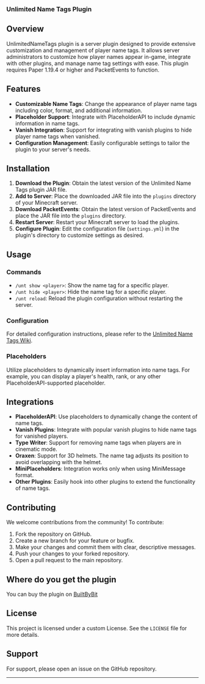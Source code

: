 
### Unlimited Name Tags Plugin

## Overview

UnlimitedNameTags plugin is a server plugin designed to provide extensive customization and management of player name tags. It allows server administrators to customize how player names appear in-game, integrate with other plugins, and manage name tag settings with ease. This plugin requires Paper 1.19.4 or higher and PacketEvents to function.

## Features

- **Customizable Name Tags**: Change the appearance of player name tags including color, format, and additional information.
- **Placeholder Support**: Integrate with PlaceholderAPI to include dynamic information in name tags.
- **Vanish Integration**: Support for integrating with vanish plugins to hide player name tags when vanished.
- **Configuration Management**: Easily configurable settings to tailor the plugin to your server's needs.

## Installation

1. **Download the Plugin**: Obtain the latest version of the Unlimited Name Tags plugin JAR file.
2. **Add to Server**: Place the downloaded JAR file into the `plugins` directory of your Minecraft server.
3. **Download PacketEvents**: Obtain the latest version of PacketEvents and place the JAR file into the `plugins` directory.
4. **Restart Server**: Restart your Minecraft server to load the plugins.
5. **Configure Plugin**: Edit the configuration file (`settings.yml`) in the plugin's directory to customize settings as desired.

## Usage

### Commands

- `/unt show <player>`: Show the name tag for a specific player.
- `/unt hide <player>`: Hide the name tag for a specific player.
- `/unt reload`: Reload the plugin configuration without restarting the server.

### Configuration

For detailed configuration instructions, please refer to the [Unlimited Name Tags Wiki](https://alexdev-s-organization.gitbook.io/unlimitednametags).

### Placeholders

Utilize placeholders to dynamically insert information into name tags. For example, you can display a player's health, rank, or any other PlaceholderAPI-supported placeholder.

## Integrations

- **PlaceholderAPI**: Use placeholders to dynamically change the content of name tags.
- **Vanish Plugins**: Integrate with popular vanish plugins to hide name tags for vanished players.
- **Type Writer**: Support for removing name tags when players are in cinematic mode.
- **Oraxen**: Support for 3D helmets. The name tag adjusts its position to avoid overlapping with the helmet.
- **MiniPlaceholders**: Integration works only when using MiniMessage format.
- **Other Plugins**: Easily hook into other plugins to extend the functionality of name tags.

## Contributing

We welcome contributions from the community! To contribute:

1. Fork the repository on GitHub.
2. Create a new branch for your feature or bugfix.
3. Make your changes and commit them with clear, descriptive messages.
4. Push your changes to your forked repository.
5. Open a pull request to the main repository.

## Where do you get the plugin
You can buy the plugin on [BuiltByBit](https://builtbybit.com/resources/unlimitednametags.46172/)

## License

This project is licensed under a custom License. See the `LICENSE` file for more details.

## Support

For support, please open an issue on the GitHub repository.

---
